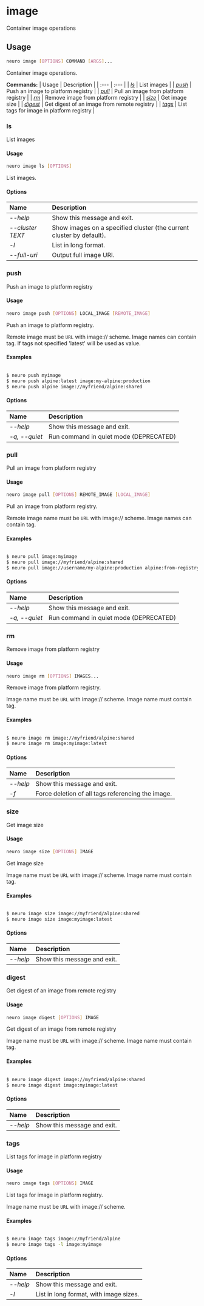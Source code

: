 # image

Container image operations

## Usage

```bash
neuro image [OPTIONS] COMMAND [ARGS]...
```

Container image operations.

**Commands:**
| Usage | Description |
| :--- | :--- |
| [_ls_](image.md#ls) | List images |
| [_push_](image.md#push) | Push an image to platform registry |
| [_pull_](image.md#pull) | Pull an image from platform registry |
| [_rm_](image.md#rm) | Remove image from platform registry |
| [_size_](image.md#size) | Get image size |
| [_digest_](image.md#digest) | Get digest of an image from remote registry |
| [_tags_](image.md#tags) | List tags for image in platform registry |


### ls

List images


#### Usage

```bash
neuro image ls [OPTIONS]
```

List images.

#### Options

| Name | Description |
| :--- | :--- |
| _--help_ | Show this message and exit. |
| _--cluster TEXT_ | Show images on a specified cluster \(the current cluster by default\). |
| _-l_ | List in long format. |
| _--full-uri_ | Output full image URI. |



### push

Push an image to platform registry


#### Usage

```bash
neuro image push [OPTIONS] LOCAL_IMAGE [REMOTE_IMAGE]
```

Push an image to platform registry.

Remote image must be `URL` with image://
scheme.
Image names can contain tag. If tags not specified 'latest' will
be
used as value.

#### Examples

```bash

$ neuro push myimage
$ neuro push alpine:latest image:my-alpine:production
$ neuro push alpine image://myfriend/alpine:shared
```

#### Options

| Name | Description |
| :--- | :--- |
| _--help_ | Show this message and exit. |
| _-q, --quiet_ | Run command in quiet mode \(DEPRECATED\) |



### pull

Pull an image from platform registry


#### Usage

```bash
neuro image pull [OPTIONS] REMOTE_IMAGE [LOCAL_IMAGE]
```

Pull an image from platform registry.

Remote image name must be `URL` with
image:// scheme.
Image names can contain tag.

#### Examples

```bash

$ neuro pull image:myimage
$ neuro pull image://myfriend/alpine:shared
$ neuro pull image://username/my-alpine:production alpine:from-registry
```

#### Options

| Name | Description |
| :--- | :--- |
| _--help_ | Show this message and exit. |
| _-q, --quiet_ | Run command in quiet mode \(DEPRECATED\) |



### rm

Remove image from platform registry


#### Usage

```bash
neuro image rm [OPTIONS] IMAGES...
```

Remove image from platform registry.

Image name must be `URL` with image://
scheme.
Image name must contain tag.

#### Examples

```bash

$ neuro image rm image://myfriend/alpine:shared
$ neuro image rm image:myimage:latest
```

#### Options

| Name | Description |
| :--- | :--- |
| _--help_ | Show this message and exit. |
| _-f_ | Force deletion of all tags referencing the image. |



### size

Get image size


#### Usage

```bash
neuro image size [OPTIONS] IMAGE
```

Get image size

Image name must be `URL` with image:// scheme.
Image name must
contain tag.

#### Examples

```bash

$ neuro image size image://myfriend/alpine:shared
$ neuro image size image:myimage:latest
```

#### Options

| Name | Description |
| :--- | :--- |
| _--help_ | Show this message and exit. |



### digest

Get digest of an image from remote registry


#### Usage

```bash
neuro image digest [OPTIONS] IMAGE
```

Get digest of an image from remote registry

Image name must be `URL` with
image:// scheme.
Image name must contain tag.

#### Examples

```bash

$ neuro image digest image://myfriend/alpine:shared
$ neuro image digest image:myimage:latest
```

#### Options

| Name | Description |
| :--- | :--- |
| _--help_ | Show this message and exit. |



### tags

List tags for image in platform registry


#### Usage

```bash
neuro image tags [OPTIONS] IMAGE
```

List tags for image in platform registry.

Image name must be `URL` with
image:// scheme.

#### Examples

```bash

$ neuro image tags image://myfriend/alpine
$ neuro image tags -l image:myimage
```

#### Options

| Name | Description |
| :--- | :--- |
| _--help_ | Show this message and exit. |
| _-l_ | List in long format, with image sizes. |



